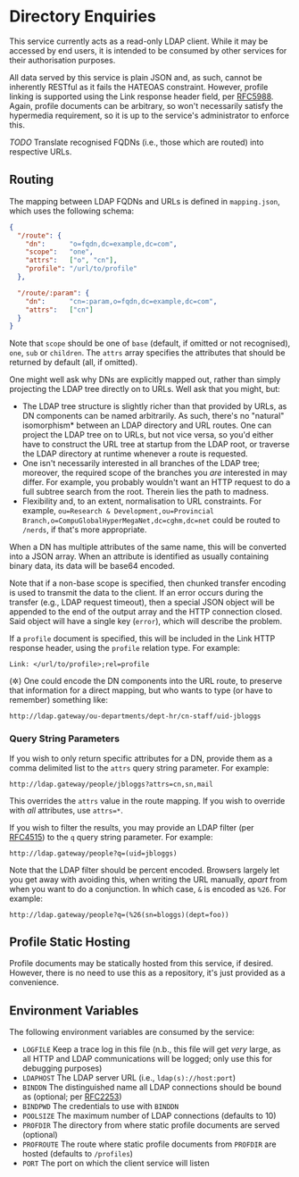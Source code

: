 # Directory Enquiries

This service currently acts as a read-only LDAP client. While it may be
accessed by end users, it is intended to be consumed by other services
for their authorisation purposes.

All data served by this service is plain JSON and, as such, cannot be
inherently RESTful as it fails the HATEOAS constraint. However, profile
linking is supported using the Link response header field, per
[RFC5988](http://www.rfc-editor.org/rfc/rfc5988.txt). Again, profile
documents can be arbitrary, so won't necessarily satisfy the hypermedia
requirement, so it is up to the service's administrator to enforce this.

*TODO* Translate recognised FQDNs (i.e., those which are routed) into
respective URLs.

## Routing

The mapping between LDAP FQDNs and URLs is defined in `mapping.json`,
which uses the following schema:

```json
{
  "/route": {
    "dn":      "o=fqdn,dc=example,dc=com",
    "scope":   "one",
    "attrs":   ["o", "cn"],
    "profile": "/url/to/profile"
  },

  "/route/:param": {
    "dn":      "cn=:param,o=fqdn,dc=example,dc=com",
    "attrs":   ["cn"]
  }
}
```

Note that `scope` should be one of `base` (default, if omitted or not
recognised), `one`, `sub` or `children`. The `attrs` array specifies the
attributes that should be returned by default (all, if omitted).

One might well ask why DNs are explicitly mapped out, rather than simply
projecting the LDAP tree directly on to URLs. Well ask that you might,
but:

* The LDAP tree structure is slightly richer than that provided by URLs,
  as DN components can be named arbitrarily. As such, there's no
  "natural" isomorphism\* between an LDAP directory and URL routes. One
  can project the LDAP tree on to URLs, but not vice versa, so you'd
  either have to construct the URL tree at startup from the LDAP root,
  or traverse the LDAP directory at runtime whenever a route is
  requested.
* One isn't necessarily interested in all branches of the LDAP tree;
  moreover, the required scope of the branches you *are* interested in
  may differ. For example, you probably wouldn't want an HTTP request to
  do a full subtree search from the root. Therein lies the path to
  madness.
* Flexibility and, to an extent, normalisation to URL constraints. For
  example, `ou=Research & Development,ou=Provincial Branch,o=CompuGlobalHyperMegaNet,dc=cghm,dc=net`
  could be routed to `/nerds`, if that's more appropriate.

When a DN has multiple attributes of the same name, this will be
converted into a JSON array. When an attribute is identified as usually
containing binary data, its data will be base64 encoded.

Note that if a non-base scope is specified, then chunked transfer
encoding is used to transmit the data to the client. If an error occurs
during the transfer (e.g., LDAP request timeout), then a special JSON
object will be appended to the end of the output array and the HTTP
connection closed. Said object will have a single key (`error`), which
will describe the problem.

If a `profile` document is specified, this will be included in the Link
HTTP response header, using the `profile` relation type. For example:

    Link: </url/to/profile>;rel=profile

(&#10034;) One could encode the DN components into the URL route, to
preserve that information for a direct mapping, but who wants to type
(or have to remember) something like:

    http://ldap.gateway/ou-departments/dept-hr/cn-staff/uid-jbloggs

### Query String Parameters

If you wish to only return specific attributes for a DN, provide them as
a comma delimited list to the `attrs` query string parameter. For
example:

    http://ldap.gateway/people/jbloggs?attrs=cn,sn,mail

This overrides the `attrs` value in the route mapping. If you wish to
override with *all* attributes, use `attrs=*`.

If you wish to filter the results, you may provide an LDAP filter (per
[RFC4515](http://tools.ietf.org/rfc/rfc4515.txt)) to the `q` query
string parameter. For example:

    http://ldap.gateway/people?q=(uid=jbloggs)

Note that the LDAP filter should be percent encoded. Browsers largely
let you get away with avoiding this, when writing the URL manually,
*apart* from when you want to do a conjunction. In which case, `&` is
encoded as `%26`. For example:

    http://ldap.gateway/people?q=(%26(sn=bloggs)(dept=foo))

## Profile Static Hosting

Profile documents may be statically hosted from this service, if
desired. However, there is no need to use this as a repository, it's
just provided as a convenience.

## Environment Variables

The following environment variables are consumed by the service:

* `LOGFILE` Keep a trace log in this file (n.b., this file will get
  *very* large, as all HTTP and LDAP communications will be logged; only
  use this for debugging purposes)
* `LDAPHOST` The LDAP server URL (i.e., `ldap(s)://host:port`)
* `BINDDN` The distinguished name all LDAP connections should be bound
  as (optional; per [RFC2253](http://www.ietf.org/rfc/rfc2253.txt))
* `BINDPWD` The credentials to use with `BINDDN`
* `POOLSIZE` The maximum number of LDAP connections (defaults to 10)
* `PROFDIR` The directory from where static profile documents are served
  (optional)
* `PROFROUTE` The route where static profile documents from `PROFDIR`
  are hosted (defaults to `/profiles`)
* `PORT` The port on which the client service will listen
